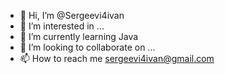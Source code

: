 - 👋 Hi, I’m @Sergeevi4ivan
- 👀 I’m interested in ...
- 🌱 I’m currently learning Java
- 💞️ I’m looking to collaborate on ...
- 📫 How to reach me sergeevi4ivan@gmail.com

<!---
Sergeevi4ivan/Sergeevi4ivan is a ✨ special ✨ repository because its `README.md` (this file) appears on your GitHub profile.
You can click the Preview link to take a look at your changes.
--->
